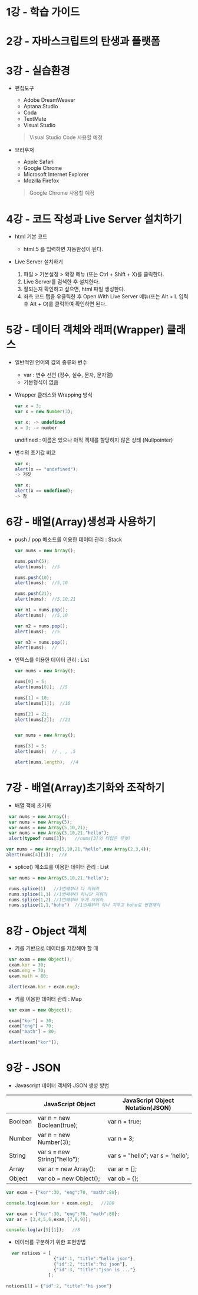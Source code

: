 # 1강 - 학습 가이드

# 2강 - 자바스크립트의 탄생과 플랫폼

# 3강 - 실습환경

- 편집도구
  - Adobe DreamWeaver
  - Aptana Studio
  - Coda
  - TextMate
  - Visual Studio
  > Visual Studio Code 사용할 예정

- 브라우저
  - Apple Safari
  - Google Chrome
  - Microsoft Internet Explorer
  - Mozilla Firefox
  > Google Chrome 사용할 예정

 
# 4강 - 코드 작성과 Live Server 설치하기

- html 기본 코드 
  - html:5 를 입력하면 자동완성이 된다.

- Live Server 설치하기
  1. 파일 > 기본설정 > 확장 메뉴 (또는 Ctrl + Shift + X)를 클릭한다.
  2. Live Server를 검색한 후 설치한다.
  3. 잘되는지 확인하고 싶으면, html 파일 생성한다.
  4. 좌측 코드 탭을 우클릭한 후 Open With Live Server 메뉴(또는 Alt + L 입력 후 Alt + O)를 클릭하여 확인하면 된다.

# 5강 - 데이터 객체와 래퍼(Wrapper) 클래스

- 일반적인 언어의 값의 종류와 변수
  - var : 변수 선언  (정수, 실수, 문자, 문자열)
  - 기본형식이 없음
- Wrapper 클래스와 Wrapping 방식

    ```js
    var x = 3;
    var x = new Number(3);

    var x; -> undefined
    x = 3; -> number
    ```
    undifined : 이름은 있으나 아직 객체를 할당하지 않은 상태 (Nullpointer)

- 변수의 초기값 비교

    ```js
    var x;
    alert(x == "undefined");
    -> 거짓

    var x;
    alert(x == undefined);
    -> 참
    ```

# 6강 - 배열(Array)생성과 사용하기

- push / pop 메소드를 이용한 데이터 관리 : Stack
  
  ```js
  var nums = new Array();

  nums.push(5);
  alert(nums);  //5

  nums.push(10);
  alert(nums);  //5,10

  nums.push(21);
  alert(nums);  //5,10,21

  var n1 = nums.pop();
  alert(nums);  //5,10

  var n2 = nums.pop();
  alert(nums);  //5

  var n3 = nums.pop();
  alert(nums);  //

  ``` 
- 인텍스를 이용한 데이터 관리 : List

    ```js
    var nums = new Array();

    nums[0] = 5;
    alert(nums[0]);  //5

    nums[1] = 10;
    alert(nums[1]);  //10

    nums[2] = 21;
    alert(nums[2]);  //21


    var nums = new Array();

    nums[3] = 5;
    alert(nums);  // , , ,5

    alert(nums.length);  //4
    ```

# 7강 - 배열(Array)초기화와 조작하기

- 배열 객체 초기화

```js 
 var nums = new Array();
 var nums = new Array(5);
 var nums = new Array(5,10,21);
 var nums = new Array(5,10,21,"hello");
 alert(typeof nums[3]);   //nums[3]의 타입은 무엇? 

var nums = new Array(5,10,21,"hello",new Array(2,3,4));
alert(nums[4][1]);  //3
```

- splice() 메소드를 이용한 데이터 관리 : List
  
```js
 var nums = new Array(5,10,21,"hello");

 nums.splice(1)   //1번째부터 다 지워라
 nums.splice(1,1) //1번째부터 하나만 지워라
 nums.splice(1,2) //1번째부터 두개 지워라
 nums.splice(1,1,"hoho")  //1번째부터 하나 지우고 hoho로 변경해라
```

# 8강 - Object 객체

- 키를 기반으로 데이터를 저장해야 할 때

```js
 var exam = new Object();
 exam.kor = 30;
 exam.eng = 70;
 exam.math = 80;

 alert(exam.kor + exam.eng);
```
- 키를 이용한 데이터 관리 : Map

```js
 var exam = new Object();

 exam["kor"] = 30;
 exam["eng"] = 70;
 exam["math"] = 80;

 alert(exam["kor"]); 
```

# 9강 - JSON

- Javascript 데이터 객체와 JSON 생성 방법

|  | JavaScript Object | JavaScript Object Notation(JSON)
|---|---|---|
|Boolean | var n = new Boolean(true); | var n = true;
|Number | var n = new Number(3); | var n = 3;
|String | var s = new String("hello"); | var s = "hello"; var s = 'hello';
|Array | var ar = new Array(); | var ar = [];
|Object | var ob = new Object(); | var ob = {};

```js
var exam = {"kor":30, "eng":70, "math":80};

console.log(exam.kor + exam.eng);   //100
```

```js
var exam = {"kor":30, "eng":70, "math":80};
var ar = [3,4,5,6,exam,[7,8,9]];

console.log(ar[5][1]);   //8
```

- 데이터를 구분하기 위한 표현방법

```js
  var notices = [
                  {"id":1, "title":"hello json"},
                  {"id":2, "title":"hi json"},
                  {"id":3, "title":"json is ..."}
                ];

notices[1] = {"id":2, "title":"hi json"}
```
